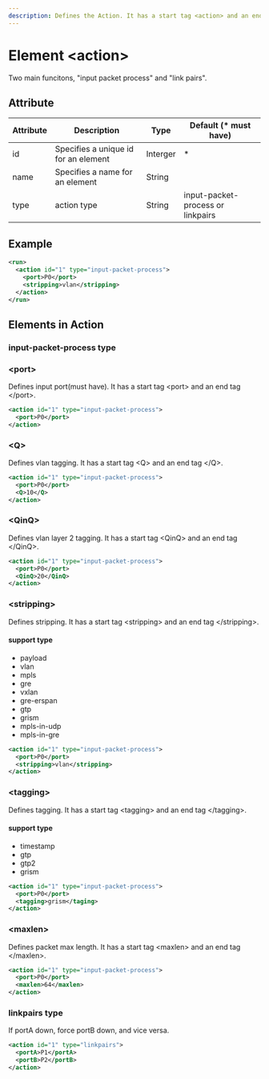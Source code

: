 ```yaml
---
description: Defines the Action. It has a start tag <action> and an end tag </action>.
---
```


# Element \<action>

Two main funcitons, "input packet process" and "link pairs".

## Attribute

| Attribute | Description                          | Type     | Default (\* must have)            |
| --------- | ------------------------------------ | -------- | --------------------------------- |
| id        | Specifies a unique id for an element | Interger | \*                                |
| name      | Specifies a name for an element      | String   |                                   |
| type      | action type                          | String   | input-packet-process or linkpairs |

## Example

```xml
<run>
  <action id="1" type="input-packet-process">
    <port>P0</port>
    <stripping>vlan</stripping>
  </action>
</run>
```

## Elements in Action

### input-packet-process type

### \<port>

Defines input port(must have). It has a start tag \<port> and an end tag \</port>.

```xml
<action id="1" type="input-packet-process">
  <port>P0</port>
</action>
```

### \<Q>

Defines vlan tagging. It has a start tag \<Q> and an end tag \</Q>.

```xml
<action id="1" type="input-packet-process">
  <port>P0</port>
  <Q>10</Q>
</action>
```

### \<QinQ>

Defines vlan layer 2 tagging. It has a start tag \<QinQ> and an end tag \</QinQ>.

```xml
<action id="1" type="input-packet-process">
  <port>P0</port>
  <QinQ>20</QinQ>
</action>
```

### \<stripping>

Defines stripping. It has a start tag \<stripping> and an end tag \</stripping>.

#### support type

* payload
* vlan
* mpls
* gre
* vxlan
* gre-erspan
* gtp
* grism
* mpls-in-udp
* mpls-in-gre

```xml
<action id="1" type="input-packet-process">
  <port>P0</port>
  <stripping>vlan</stripping>
</action>
```

### \<tagging>

Defines tagging. It has a start tag \<tagging> and an end tag \</tagging>.

#### support type

* timestamp
* gtp
* gtp2
* grism

```xml
<action id="1" type="input-packet-process">
  <port>P0</port>
  <tagging>grism</taging>
</action>
```

### \<maxlen>

Defines packet max length. It has a start tag \<maxlen> and an end tag \</maxlen>.

```xml
<action id="1" type="input-packet-process">
  <port>P0</port>
  <maxlen>64</maxlen>
</action>
```

### linkpairs type

If portA down, force portB down, and vice versa.

```xml
<action id="1" type="linkpairs">
  <portA>P1</portA>
  <portB>P2</portB>
</action>
```
